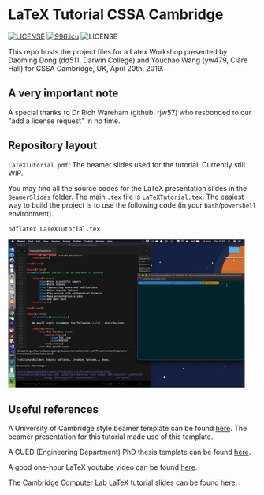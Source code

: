 # LaTeX Tutorial CSSA Cambridge

[![LICENSE](https://img.shields.io/badge/license-NPL%20(The%20996%20Prohibited%20License)-blue.svg)](https://github.com/996icu/996.ICU/blob/master/LICENSE)
<a href="https://996.icu"><img src="https://img.shields.io/badge/link-996.icu-red.svg" alt="996.icu"></a>
![LICENSE](https://img.shields.io/badge/license-MIT-blue.svg)

This repo hosts the project files for a Latex Workshop presented by Daoming Dong (dd511, Darwin College) and Youchao Wang (yw479, Clare Hall) for CSSA Cambridge, UK, April 20th, 2019.

## A very important note

A special thanks to Dr Rich Wareham (github: rjw57) who responded to our "add a license request" in no time.

## Repository layout

`LaTeXTutorial.pdf`: The beamer slides used for the tutorial. Currently still WIP.

You may find all the source codes for the LaTeX presentation slides in the `BeamerSlides` folder. The main `.tex` file is `LaTeXTutorial.tex`. The easiest way to build the project is to use the following code (in your `bash`/`powershell` environment).

```
pdflatex LaTeXTutorial.tex
```

![Demo](BeamerSlides/Figures/Demo.gif)

## Useful references

A University of Cambridge style beamer template can be found [here](https://github.com/rjw57/cambridge-beamer). The beamer presentation for this tutorial made use of this template.

A CUED (Engineering Department) PhD thesis template can be found [here](https://github.com/kks32/phd-thesis-template).

A good one-hour LaTeX youtube video can be found [here](https://www.youtube.com/watch?v=VhmkLrOjLsw).

The Cambridge Computer Lab LaTeX tutorial slides can be found [here](https://www.cl.cam.ac.uk/teaching/1617/TeX+MATLAB/latex-slides.pdf).
